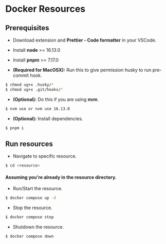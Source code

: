 # Docker Resources

## Prerequisites

- Download extension and **Prettier - Code formatter** in your VSCode.
- Install **node** >= 16.13.0
- Install **pnpm** >= 7.17.0

- **(Required for MacOSX):** Run this to give permission husky to run pre-commit hook.

```bash
$ chmod ug+x .husky/*
$ chmod ug+x .git/hooks/*
```

- **(Optional):** Do this if you are using **nvm**.

```bash
$ nvm use or nvm use 16.13.0
```

- **(Optional):** Install dependencies.

```bash
$ pnpm i
```

## Run resources

- Navigate to specific resource.

```bash
$ cd <resource>
```

#### Assuming you're already in the resource directory.

- Run/Start the resource.

```bash
$ docker compose up -d
```

- Stop the resource.

```bash
$ docker compose stop
```

- Shutdown the resource.

```bash
$ docker compose down
```
